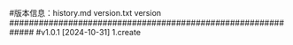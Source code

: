 #版本信息：history.md  version.txt version
#############################################################
#v1.0.1 [2024-10-31]
1.create
